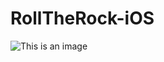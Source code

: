 # RollTheRock-iOS

![This is an image](https://github.com/jpomykala/RollTheRock-iOS/blob/master/Screenshot%202021-12-29%20at%2019.19.46.png)
